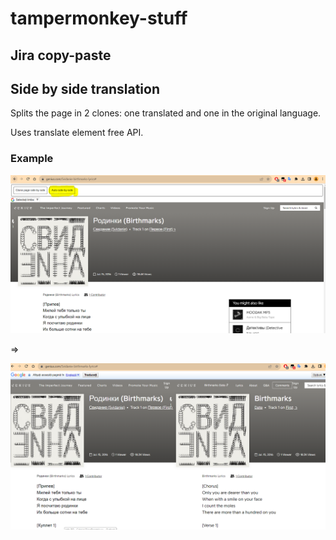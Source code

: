 # tampermonkey-stuff

## Jira copy-paste

## Side by side translation

Splits the page in 2 clones: one translated and one in the original language.

Uses translate element free API.

### Example

![Side by side translation song step 1](https://github.com/gabidiac11/tampermonkey-stuff/blob/main/docs/img/side-by-side-translation/side-by-side-translation-song-1.png)

=> 

![Side by side translation song step 2](https://github.com/gabidiac11/tampermonkey-stuff/blob/main/docs/img/side-by-side-translation/side-by-side-translation-song-2.png)